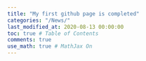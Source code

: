 ```yaml
---
title: "My first github page is completed"
categories: "/News/"
last_modified_at: 2020-08-13 00:00:00
toc: true # Table of Contents
comments: true
use_math: true # MathJax On
---
```


